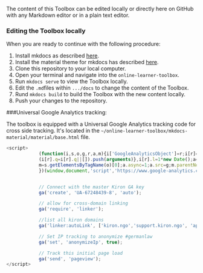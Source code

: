 The content of this Toolbox can be edited locally or directly here on GitHub with any Markdown editor or in a plain text editor.

### Editing the Toolbox locally

When you are ready to continue with the following procedure:

1. Install mkdocs as described [here](http://www.mkdocs.org/#installation).
2. Install the material theme for mkdocs has described [here](http://squidfunk.github.io/mkdocs-material/getting-started/).
3. Clone this repository to your local computer.
4. Open your terminal and navigate into the `online-learner-toolbox`.
5. Run `mkdocs serve` to view the Toolbox locally.
6. Edit the `.md`files within `.../docs` to change the content of the Toolbox.
7. Rund `mkdocs build` to build the Toolbox with the new content locally.
8. Push your changes to the repository.

###Universal Google Analytics tracking:

The toolbox is equipped with a Universal Google Analytics tracking code for cross side tracking. It's located in the `~/online-learner-toolbox/mkdocs-material/material/base.html` file. 

```javascript
<script>
            (function(i,s,o,g,r,a,m){i['GoogleAnalyticsObject']=r;i[r]=i[r]||function(){
            (i[r].q=i[r].q||[]).push(arguments)},i[r].l=1*new Date();a=s.createElement(o),
            m=s.getElementsByTagName(o)[0];a.async=1;a.src=g;m.parentNode.insertBefore(a,m)
            })(window,document,'script','https://www.google-analytics.com/analytics.js','ga');


            // Connect with the master Kiron GA key
            ga('create', 'UA-67248439-8', 'auto');

            // allow for cross-domain linking
            ga('require', 'linker');

            //list all kiron domains
            ga('linker:autoLink', ['kiron.ngo','support.kiron.ngo', 'apply.kiron.ngo', 'buddy.kiron.ngo', 'campus.kiron.ngo', 'survey.kiron.ngo', 'forum.kiron.ngo'] );

            // Set IP tracking to anonymize #germanlaw
            ga('set', 'anonymizeIp', true);

            // Track this initial page load
            ga('send', 'pageview');
</script>
```
